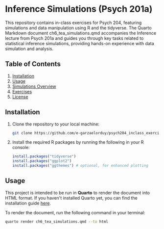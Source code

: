 # Inference Simulations (Psych 201a)

This repository contains in-class exercises for Psych 204, featuring simulations and data manipulation using R and the tidyverse. The Quarto Markdown document ch6_tea_simulations.qmd accompanies the Inference lecture from Psych 201a and guides you through key tasks related to statistical inference simulations, providing hands-on experience with data simulation and analysis.

## Table of Contents
1. [Installation](#installation)
2. [Usage](#usage)
3. [Simulations Overview](#simulations-overview)
4. [Exercises](#exercises)
5. [License](#license)

## Installation

1. Clone the repository to your local machine:
    ```bash
    git clone https://github.com/e-garzaelorduy/psych204_inclass_exercises.git
    ```
2. Install the required R packages by running the following in your R console:
    ```r
    install.packages("tidyverse")
    install.packages("ggplot2")
    install.packages("ggthemes") # optional, for enhanced plotting
    ```

## Usage

This project is intended to be run in **Quarto** to render the document into HTML format. If you haven't installed Quarto yet, you can find the installation guide [here](https://quarto.org/docs/get-started/).

To render the document, run the following command in your terminal:

```bash
quarto render ch6_tea_simulations.qmd --to html

